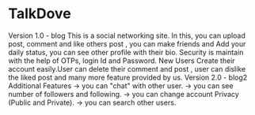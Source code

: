 # TalkDove
Version 1.0 - blog
This is a social networking site. In this, you can upload post, comment and like others post ,  you can make friends and Add your daily status, you can see other profile with their bio. Security is maintain with the help of OTPs, login Id and Password. New Users Create their account easily.User can delete their comment and post , user can dislike the liked post and many more feature provided by us.
Version 2.0 - blog2
Additional Features
-> you can "chat" with other user.
-> you can see number of followers and following.
-> you can change account Privacy (Public and Private).
-> you can search other users.
